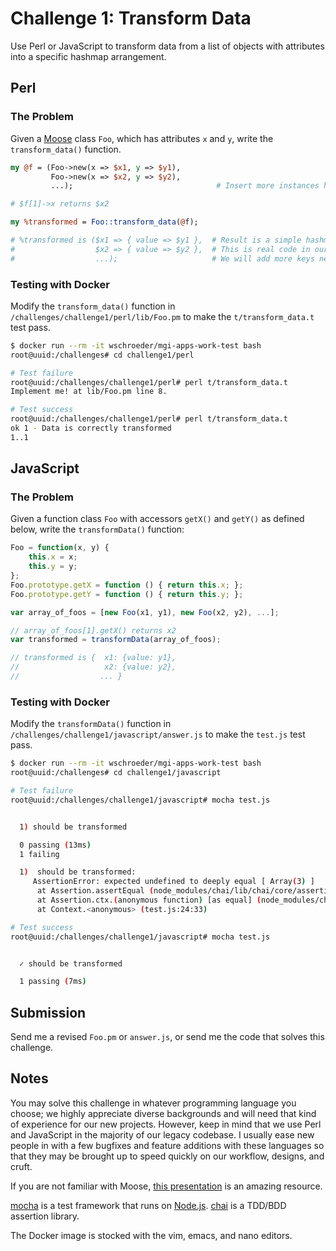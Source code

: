 # Challenge 1: Transform Data

Use Perl or JavaScript to transform data from a list of objects with
attributes into a specific hashmap arrangement.


## Perl

### The Problem

Given a [Moose](https://metacpan.org/pod/Moose) class `Foo`, which has
attributes `x` and `y`, write the `transform_data()` function.

```perl
my @f = (Foo->new(x => $x1, y => $y1),
         Foo->new(x => $x2, y => $y2),
         ...);                                # Insert more instances here

# $f[1]->x returns $x2

my %transformed = Foo::transform_data(@f);

# %transformed is ($x1 => { value => $y1 },  # Result is a simple hashmap.
#                  $x2 => { value => $y2 },  # This is real code in our codebase!
#                  ...);                     # We will add more keys next to "value" later.
```


### Testing with Docker

Modify the `transform_data()` function in `/challenges/challenge1/perl/lib/Foo.pm`
to make the `t/transform_data.t` test pass.

```bash
$ docker run --rm -it wschroeder/mgi-apps-work-test bash
root@uuid:/challenges# cd challenge1/perl

# Test failure
root@uuid:/challenges/challenge1/perl# perl t/transform_data.t
Implement me! at lib/Foo.pm line 8.

# Test success
root@uuid:/challenges/challenge1/perl# perl t/transform_data.t
ok 1 - Data is correctly transformed
1..1
```


## JavaScript

### The Problem

Given a function class `Foo` with accessors `getX()` and `getY()` as defined
below, write the `transformData()` function:

```javascript
Foo = function(x, y) {
    this.x = x;
    this.y = y;
};
Foo.prototype.getX = function () { return this.x; };
Foo.prototype.getY = function () { return this.y; };

var array_of_foos = [new Foo(x1, y1), new Foo(x2, y2), ...];

// array_of_foos[1].getX() returns x2
var transformed = transformData(array_of_foos);

// transformed is {  x1: {value: y1},
//                   x2: {value: y2},
//                  ... }
```


### Testing with Docker

Modify the `transformData()` function in `/challenges/challenge1/javascript/answer.js`
to make the `test.js` test pass.

```bash
$ docker run --rm -it wschroeder/mgi-apps-work-test bash
root@uuid:/challenges# cd challenge1/javascript

# Test failure
root@uuid:/challenges/challenge1/javascript# mocha test.js


  1) should be transformed

  0 passing (13ms)
  1 failing

  1)  should be transformed:
     AssertionError: expected undefined to deeply equal [ Array(3) ]
      at Assertion.assertEqual (node_modules/chai/lib/chai/core/assertions.js:485:19)
      at Assertion.ctx.(anonymous function) [as equal] (node_modules/chai/lib/chai/utils/addMethod.js:41:25)
      at Context.<anonymous> (test.js:24:33)

# Test success
root@uuid:/challenges/challenge1/javascript# mocha test.js


  ✓ should be transformed

  1 passing (7ms)

```


## Submission

Send me a revised `Foo.pm` or `answer.js`, or send me the code that solves
this challenge.


## Notes

You may solve this challenge in whatever programming language you choose; we
highly appreciate diverse backgrounds and will need that kind of experience
for our new projects.  However, keep in mind that we use Perl and JavaScript
in the majority of our legacy codebase.  I usually ease new people in with a
few bugfixes and feature additions with these languages so that they may be
brought up to speed quickly on our workflow, designs, and cruft.

If you are not familiar with Moose, [this
presentation](https://rjbs.manxome.org/talks/moose/Moose.pdf) is an amazing
resource.

[mocha](http://mochajs.org/) is a test framework that runs on
[Node.js](https://nodejs.org).  [chai](http://chaijs.com/) is a TDD/BDD
assertion library.

The Docker image is stocked with the vim, emacs, and nano editors.

